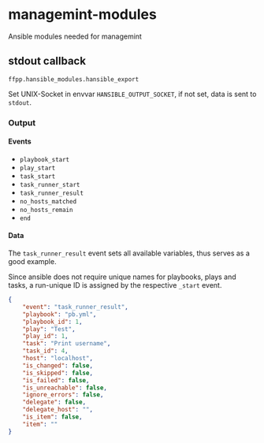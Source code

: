 # managemint-modules

Ansible modules needed for managemint

## stdout callback

`ffpp.hansible_modules.hansible_export`

Set UNIX-Socket in envvar `HANSIBLE_OUTPUT_SOCKET`, if not set, data is sent to `stdout`.

### Output

#### Events

* `playbook_start`
* `play_start`
* `task_start`
* `task_runner_start`
* `task_runner_result`
* `no_hosts_matched`
* `no_hosts_remain`
* `end`

#### Data

The `task_runner_result` event sets all available variables, thus serves as a good example.

Since ansible does not require unique names for playbooks, plays and tasks, a run-unique ID is assigned by the respective `_start` event.

```json
{
    "event": "task_runner_result",
    "playbook": "pb.yml",
    "playbook_id": 1,
    "play": "Test",
    "play_id": 1,
    "task": "Print username",
    "task_id": 4,
    "host": "localhost",
    "is_changed": false,
    "is_skipped": false,
    "is_failed": false,
    "is_unreachable": false,
    "ignore_errors": false,
    "delegate": false,
    "delegate_host": "",
    "is_item": false,
    "item": ""
}
```
